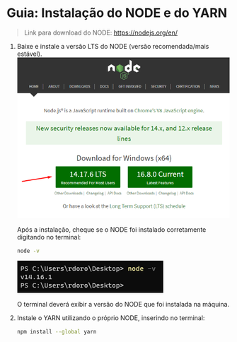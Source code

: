 # Guia: Instalação do NODE e do YARN

> Link para download do NODE: https://nodejs.org/en/

1. Baixe e instale a versão LTS do NODE (versão recomendada/mais estável).
    ![Website do NODE](assets/guide-node-1.png)

    Após a instalação, cheque se o NODE foi instalado corretamente digitando no terminal:
    ```bash
    node -v
    ```
    ![CMD](assets/guide-node-2.png)
    
    O terminal deverá exibir a versão do NODE que foi instalada na máquina.

2. Instale o YARN utilizando o próprio NODE, inserindo no terminal:
    ```bash
    npm install --global yarn
    ```
